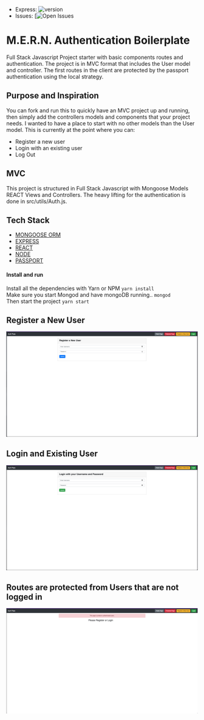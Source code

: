 - Express: ![version](https://img.shields.io/badge/version-4.16.3-blue)
- Issues: [![Open Issues](https://img.shields.io/github/issues/djibba22/MERN_Auth_Plate)


# M.E.R.N. Authentication Boilerplate
Full Stack Javascript Project starter with basic components routes and authentication. The project is in MVC format that includes the User model and controller. The first routes in the client are protected by the passport authentication using the local strategy. 

## Purpose and Inspiration
You can fork and run this to quickly have an MVC project up and running, then simply add the controllers models and components that your project needs. I wanted to have a place to start with no other models than the User model. This is currently at the point where you can:

- Register a new user
- Login with an existing user
- Log Out

## MVC
This project is structured in Full Stack Javascript with Mongoose Models REACT Views and Controllers. The heavy lifting for the authentication is done in src/utils/Auth.js.



## Tech Stack
+ [MONGOOSE ORM](https://www.npmjs.com/package/mongoose)
+ [EXPRESS](https://www.npmjs.com/package/express)
+ [REACT](https://reactjs.org/)
+ [NODE](https://nodejs.org/en/)
+ [PASSPORT](http://www.passportjs.org/docs/username-password/)

#### Install and run
Install all the dependencies with Yarn or NPM
`yarn install` <br>
Make sure you start Mongod and have mongoDB running..
`mongod` <br>
Then start the project
`yarn start`

## Register a New User
![Register A New User](/client/public/images/register.png)

## Login and Existing User
![Register A New User](/client/public/images/login.png)

## Routes are protected from Users that are not logged in
![Login an existing User](/client/public/images/protected.png)


